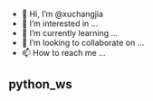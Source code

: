 - 👋 Hi, I’m @xuchangjia
- 👀 I’m interested in ...
- 🌱 I’m currently learning ...
- 💞️ I’m looking to collaborate on ...
- 📫 How to reach me ...
## python_ws
<!---
xuchangjia/xuchangjia is a ✨ special ✨ repository because its `README.md` (this file) appears on your GitHub profile.
You can click the Preview link to take a look at your changes.
--->

